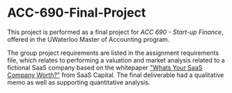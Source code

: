 # ACC-690-Final-Project

This project is performed as a final project for *ACC 690 - Start-up Finance*, offered in the UWaterloo Master of Accounting program. 

The group project requirements are listed in the assignment requirements file, which relates to performing a valuation and market analysis related to a fictional SaaS company based on the whitepaper ["Whats Your SaaS Company Worth?"](https://github.com/jackyzhu97/ACC-690-Final-Project/files/9098702/Whats-Your-SaaS-Company-Worth-Oct-2019.pdf) from SaaS Capital. The final deliverable had a qualitative memo as well as supporting quantitative analysis.  
